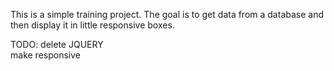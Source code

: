 This is a simple training project.
The goal is to get data from a database and then display it in little responsive boxes.

TODO:
delete JQUERY<br>
make responsive
